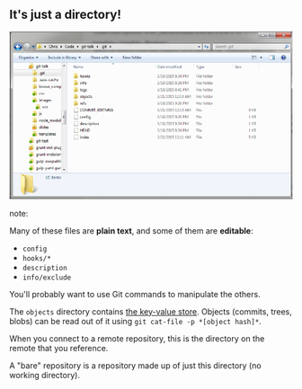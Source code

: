 ## It's just a directory!

![A .git folder open in Windows Explorer](images/git-directory.png)

note:

Many of these files are **plain text**, and some of them are **editable**:

- `config`
- `hooks/*`
- `description`
- `info/exclude`

You'll probably want to use Git commands to manipulate the others.

The `objects` directory contains [the key-value store](http://git-scm.com/book/en/v2/Git-Internals-Git-Objects). Objects (commits, trees, blobs) can be read out of it using `git cat-file -p *[object hash]*`.

When you connect to a remote repository, this is the directory on the remote that you reference.

A "bare" repository is a repository made up of just this directory (no working directory).
